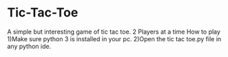 # Tic-Tac-Toe
A simple but interesting game of tic tac toe. 2 Players at a time
 How to play
 1)Make sure python 3 is installed in your pc. 
 2)Open the tic tac toe.py file in any python ide.
 
